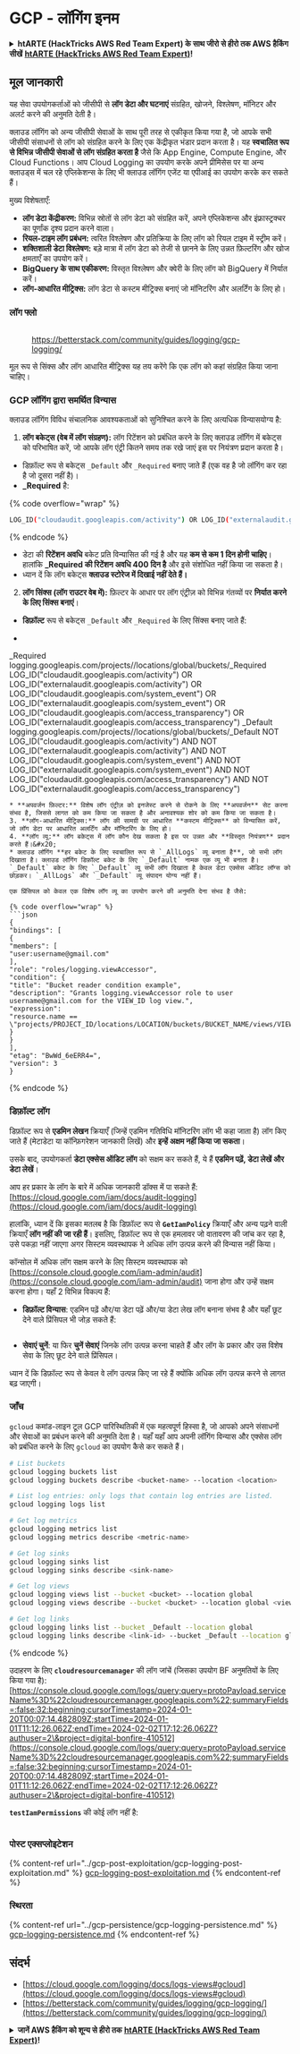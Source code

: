 # GCP - लॉगिंग इनम

<details>

<summary><strong>htARTE (HackTricks AWS Red Team Expert) के साथ जीरो से हीरो तक AWS हैकिंग सीखें</strong> <a href="https://training.hacktricks.xyz/courses/arte"><strong>htARTE (HackTricks AWS Red Team Expert)</strong></a><strong>!</strong></summary>

HackTricks का समर्थन करने के अन्य तरीके:

* अगर आप अपनी कंपनी का विज्ञापन HackTricks में देखना चाहते हैं या **HackTricks को PDF में डाउनलोड** करना चाहते हैं तो [**सब्सक्रिप्शन प्लान्स**](https://github.com/sponsors/carlospolop) देखें!
* [**आधिकारिक PEASS और HackTricks स्वैग**](https://peass.creator-spring.com) प्राप्त करें
* हमारे विशेष [**NFTs**](https://opensea.io/collection/the-peass-family) कलेक्शन, **The PEASS Family** की खोज करें
* **शामिल हों** 💬 [**डिस्कॉर्ड समूह**](https://discord.gg/hRep4RUj7f) या [**टेलीग्राम समूह**](https://t.me/peass) या **मुझे** **ट्विटर** 🐦 [**@carlospolopm**](https://twitter.com/carlospolopm)** पर फॉलो** करें।
* **हैकिंग ट्रिक्स साझा करें** द्वारा PRs सबमिट करके [**HackTricks**](https://github.com/carlospolop/hacktricks) और [**HackTricks Cloud**](https://github.com/carlospolop/hacktricks-cloud) github repos में।

</details>

## मूल जानकारी

यह सेवा उपयोगकर्ताओं को जीसीपी से **लॉग डेटा और घटनाएं** संग्रहित, खोजने, विश्लेषण, मॉनिटर और अलर्ट करने की अनुमति देती है।

क्लाउड लॉगिंग को अन्य जीसीपी सेवाओं के साथ पूरी तरह से एकीकृत किया गया है, जो आपके सभी जीसीपी संसाधनों से लॉग को संग्रहित करने के लिए एक केंद्रीकृत भंडार प्रदान करता है। यह **स्वचालित रूप से विभिन्न जीसीपी सेवाओं से लॉग संग्रहित करता है** जैसे कि App Engine, Compute Engine, और Cloud Functions। आप Cloud Logging का उपयोग करके अपने प्रीमिसेस पर या अन्य क्लाउड्स में चल रहे एप्लिकेशन्स के लिए भी क्लाउड लॉगिंग एजेंट या एपीआई का उपयोग करके कर सकते हैं।

मुख्य विशेषताएँ:

* **लॉग डेटा केंद्रीकरण:** विभिन्न स्रोतों से लॉग डेटा को संग्रहित करें, अपने एप्लिकेशन्स और इंफ्रास्ट्रक्चर का पूर्णांक दृश्य प्रदान करने वाला।
* **रियल-टाइम लॉग प्रबंधन:** त्वरित विश्लेषण और प्रतिक्रिया के लिए लॉग को रियल टाइम में स्ट्रीम करें।
* **शक्तिशाली डेटा विश्लेषण:** बड़े मात्रा में लॉग डेटा को तेजी से छानने के लिए उन्नत फ़िल्टरिंग और खोज क्षमताएँ का उपयोग करें।
* **BigQuery के साथ एकीकरण:** विस्तृत विश्लेषण और क्वेरी के लिए लॉग को BigQuery में निर्यात करें।
* **लॉग-आधारित मीट्रिक्स:** लॉग डेटा से कस्टम मीट्रिक्स बनाएं जो मॉनिटरिंग और अलर्टिंग के लिए हो।

### लॉग फ्लो

<figure><img src="../../../.gitbook/assets/image (1) (1) (1).png" alt=""><figcaption><p><a href="https://betterstack.com/community/guides/logging/gcp-logging/">https://betterstack.com/community/guides/logging/gcp-logging/</a></p></figcaption></figure>

मूल रूप से सिंक्स और लॉग आधारित मीट्रिक्स यह तय करेंगे कि एक लॉग को कहां संग्रहित किया जाना चाहिए।

### GCP लॉगिंग द्वारा समर्थित विन्यास

क्लाउड लॉगिंग विविध संचालनिक आवश्यकताओं को सुनिश्चित करने के लिए अत्यधिक विन्यासयोग्य है:

1. **लॉग बकेट्स (वेब में लॉग संग्रहण):** लॉग रिटेंशन को प्रबंधित करने के लिए क्लाउड लॉगिंग में बकेट्स को परिभाषित करें, जो आपके लॉग एंट्री कितने समय तक रखे जाएं इस पर नियंत्रण प्रदान करता है।
* डिफ़ॉल्ट रूप से बकेट्स `_Default` और `_Required` बनाए जाते हैं (एक वह है जो लॉगिंग कर रहा है जो दूसरा नहीं है)।
*   **\_Required** है:

{% code overflow="wrap" %}
```bash
LOG_ID("cloudaudit.googleapis.com/activity") OR LOG_ID("externalaudit.googleapis.com/activity") OR LOG_ID("cloudaudit.googleapis.com/system_event") OR LOG_ID("externalaudit.googleapis.com/system_event") OR LOG_ID("cloudaudit.googleapis.com/access_transparency") OR LOG_ID("externalaudit.googleapis.com/access_transparency")
```
{% endcode %}
* डेटा की **रिटेंशन अवधि** बकेट प्रति विन्यासित की गई है और यह **कम से कम 1 दिन होनी चाहिए**। हालांकि **\_Required की रिटेंशन अवधि 400 दिन है** और इसे संशोधित नहीं किया जा सकता है।
* ध्यान दें कि लॉग बकेट्स **क्लाउड स्टोरेज में दिखाई नहीं देते हैं।**
2. **लॉग सिंक्स (लॉग राउटर वेब में):** फ़िल्टर के आधार पर लॉग एंट्रीज़ को विभिन्न गंतव्यों पर **निर्यात करने के लिए सिंक्स बनाएं**।
* **डिफ़ॉल्ट** रूप से बकेट्स `_Default` और `_Required` के लिए सिंक्स बनाए जाते हैं:
* ```bash
_Required  logging.googleapis.com/projects/<proj-name>/locations/global/buckets/_Required  LOG_ID("cloudaudit.googleapis.com/activity") OR LOG_ID("externalaudit.googleapis.com/activity") OR LOG_ID("cloudaudit.googleapis.com/system_event") OR LOG_ID("externalaudit.googleapis.com/system_event") OR LOG_ID("cloudaudit.googleapis.com/access_transparency") OR LOG_ID("externalaudit.googleapis.com/access_transparency")
_Default   logging.googleapis.com/projects/<proj-name>/locations/global/buckets/_Default   NOT LOG_ID("cloudaudit.googleapis.com/activity") AND NOT LOG_ID("externalaudit.googleapis.com/activity") AND NOT LOG_ID("cloudaudit.googleapis.com/system_event") AND NOT LOG_ID("externalaudit.googleapis.com/system_event") AND NOT LOG_ID("cloudaudit.googleapis.com/access_transparency") AND NOT LOG_ID("externalaudit.googleapis.com/access_transparency")
```
* **अपवर्जन फ़िल्टर:** विशेष लॉग एंट्रीज़ को इनजेस्ट करने से रोकने के लिए **अपवर्जन** सेट करना संभव है, जिससे लागत को कम किया जा सकता है और अनावश्यक शोर को कम किया जा सकता है।
3. **लॉग-आधारित मीट्रिक्स:** लॉग की सामग्री पर आधारित **कस्टम मीट्रिक्स** को विन्यासित करें, जो लॉग डेटा पर आधारित अलर्टिंग और मॉनिटरिंग के लिए हो।
4. **लॉग व्यू:** लॉग बकेट्स में लॉग कौन देख सकता है इस पर उन्नत और **विस्तृत नियंत्रण** प्रदान करते हैं।&#x20;
* क्लाउड लॉगिंग **हर बकेट के लिए स्वचालित रूप से `_AllLogs` व्यू बनाता है**, जो सभी लॉग दिखाता है। क्लाउड लॉगिंग डिफ़ॉल्ट बकेट के लिए `_Default` नामक एक व्यू भी बनाता है। `_Default` बकेट के लिए `_Default` व्यू सभी लॉग दिखाता है केवल डेटा एक्सेस ऑडिट लॉग्स को छोड़कर। `_AllLogs` और `_Default` व्यू संपादन योग्य नहीं हैं।

एक प्रिंसिपल को केवल एक विशेष लॉग व्यू का उपयोग करने की अनुमति देना संभव है जैसे:

{% code overflow="wrap" %}
```json
{
"bindings": [
{
"members": [
"user:username@gmail.com"
],
"role": "roles/logging.viewAccessor",
"condition": {
"title": "Bucket reader condition example",
"description": "Grants logging.viewAccessor role to user username@gmail.com for the VIEW_ID log view.",
"expression":
"resource.name == \"projects/PROJECT_ID/locations/LOCATION/buckets/BUCKET_NAME/views/VIEW_ID\""
}
}
],
"etag": "BwWd_6eERR4=",
"version": 3
}
```
{% endcode %}

### डिफ़ॉल्ट लॉग

डिफ़ॉल्ट रूप से **एडमिन लेखन** क्रियाएँ (जिन्हें एडमिन गतिविधि मॉनिटरिंग लॉग भी कहा जाता है) लॉग किए जाते हैं (मेटाडेटा या कॉन्फ़िगरेशन जानकारी लिखें) और **इन्हें अक्षम नहीं किया जा सकता**।

उसके बाद, उपयोगकर्ता **डेटा एक्सेस ऑडिट लॉग** को सक्षम कर सकते हैं, ये हैं **एडमिन पढ़ें, डेटा लेखें और डेटा लेखें**।

आप हर प्रकार के लॉग के बारे में अधिक जानकारी डॉक्स में पा सकते हैं: [https://cloud.google.com/iam/docs/audit-logging](https://cloud.google.com/iam/docs/audit-logging)

हालांकि, ध्यान दें कि इसका मतलब है कि डिफ़ॉल्ट रूप से **`GetIamPolicy`** क्रियाएँ और अन्य पढ़ने वाली क्रियाएँ **लॉग नहीं की जा रही हैं**। इसलिए, डिफ़ॉल्ट रूप से एक हमलावर जो वातावरण की जांच कर रहा है, उसे पकड़ा नहीं जाएगा अगर सिस्टम व्यवस्थापक ने अधिक लॉग उत्पन्न करने की विन्यास नहीं किया।

कॉन्सोल में अधिक लॉग सक्षम करने के लिए सिस्टम व्यवस्थापक को [https://console.cloud.google.com/iam-admin/audit](https://console.cloud.google.com/iam-admin/audit) जाना होगा और उन्हें सक्षम करना होगा। यहाँ 2 विभिन्न विकल्प हैं:

* **डिफ़ॉल्ट विन्यास**: एडमिन पढ़ें और/या डेटा पढ़ें और/या डेटा लेख लॉग बनाना संभव है और यहाँ छूट देने वाले प्रिंसिपल भी जोड़ सकते हैं:

<figure><img src="../../../.gitbook/assets/image (149).png" alt=""><figcaption></figcaption></figure>

* **सेवाएं चुनें**: या फिर **चुनें सेवाएं** जिनके लॉग उत्पन्न करना चाहते हैं और लॉग के प्रकार और उस विशेष सेवा के लिए छूट देने वाले प्रिंसिपल।

ध्यान दें कि डिफ़ॉल्ट रूप से केवल वे लॉग उत्पन्न किए जा रहे हैं क्योंकि अधिक लॉग उत्पन्न करने से लागत बढ़ जाएगी।

### जाँच

`gcloud` कमांड-लाइन टूल GCP पारिस्थितिकी में एक महत्वपूर्ण हिस्सा है, जो आपको अपने संसाधनों और सेवाओं का प्रबंधन करने की अनुमति देता है। यहाँ यहाँ आप अपनी लॉगिंग विन्यास और एक्सेस लॉग को प्रबंधित करने के लिए `gcloud` का उपयोग कैसे कर सकते हैं।
```bash
# List buckets
gcloud logging buckets list
gcloud logging buckets describe <bucket-name> --location <location>

# List log entries: only logs that contain log entries are listed.
gcloud logging logs list

# Get log metrics
gcloud logging metrics list
gcloud logging metrics describe <metric-name>

# Get log sinks
gcloud logging sinks list
gcloud logging sinks describe <sink-name>

# Get log views
gcloud logging views list --bucket <bucket> --location global
gcloud logging views describe --bucket <bucket> --location global <view-id> # view-id is usually the same as the bucket name

# Get log links
gcloud logging links list --bucket _Default --location global
gcloud logging links describe <link-id> --bucket _Default --location global
```
{% endcode %}

उदाहरण के लिए **`cloudresourcemanager`** की लॉग जांचें (जिसका उपयोग BF अनुमतियों के लिए किया गया है): [https://console.cloud.google.com/logs/query;query=protoPayload.serviceName%3D%22cloudresourcemanager.googleapis.com%22;summaryFields=:false:32:beginning;cursorTimestamp=2024-01-20T00:07:14.482809Z;startTime=2024-01-01T11:12:26.062Z;endTime=2024-02-02T17:12:26.062Z?authuser=2\&project=digital-bonfire-410512](https://console.cloud.google.com/logs/query;query=protoPayload.serviceName%3D%22cloudresourcemanager.googleapis.com%22;summaryFields=:false:32:beginning;cursorTimestamp=2024-01-20T00:07:14.482809Z;startTime=2024-01-01T11:12:26.062Z;endTime=2024-02-02T17:12:26.062Z?authuser=2\&project=digital-bonfire-410512)

**`testIamPermissions`** की कोई लॉग नहीं है:

<figure><img src="../../../.gitbook/assets/image (1) (1).png" alt=""><figcaption></figcaption></figure>

### पोस्ट एक्सप्लोइटेशन

{% content-ref url="../gcp-post-exploitation/gcp-logging-post-exploitation.md" %}
[gcp-logging-post-exploitation.md](../gcp-post-exploitation/gcp-logging-post-exploitation.md)
{% endcontent-ref %}

### स्थिरता

{% content-ref url="../gcp-persistence/gcp-logging-persistence.md" %}
[gcp-logging-persistence.md](../gcp-persistence/gcp-logging-persistence.md)
{% endcontent-ref %}

## संदर्भ

* [https://cloud.google.com/logging/docs/logs-views#gcloud](https://cloud.google.com/logging/docs/logs-views#gcloud)
* [https://betterstack.com/community/guides/logging/gcp-logging/](https://betterstack.com/community/guides/logging/gcp-logging/)

<details>

<summary><strong>जानें AWS हैकिंग को शून्य से हीरो तक</strong> <a href="https://training.hacktricks.xyz/courses/arte"><strong>htARTE (HackTricks AWS Red Team Expert)</strong></a><strong>!</strong></summary>

HackTricks का समर्थन करने के अन्य तरीके:

* यदि आप अपनी कंपनी का विज्ञापन देखना चाहते हैं HackTricks में या HackTricks को PDF में डाउनलोड करना चाहते हैं तो [**सब्सक्रिप्शन प्लान्स**](https://github.com/sponsors/carlospolop) देखें!
* [**आधिकारिक PEASS & HackTricks स्वैग**](https://peass.creator-spring.com) प्राप्त करें
* हमारे विशेष [**NFTs**](https://opensea.io/collection/the-peass-family) कलेक्शन [**The PEASS Family**](https://opensea.io/collection/the-peass-family) खोजें
* **जुड़ें** 💬 [**डिस्कॉर्ड समूह**](https://discord.gg/hRep4RUj7f) या [**टेलीग्राम समूह**](https://t.me/peass) और **ट्विटर** 🐦 [**@carlospolopm**](https://twitter.com/carlospolopm)** पर मुझे **फॉलो** करें।
* **हैकिंग ट्रिक्स साझा करें** [**HackTricks**](https://github.com/carlospolop/hacktricks) और [**HackTricks Cloud**](https://github.com/carlospolop/hacktricks-cloud) github रेपो में PR जमा करके।

</details>
